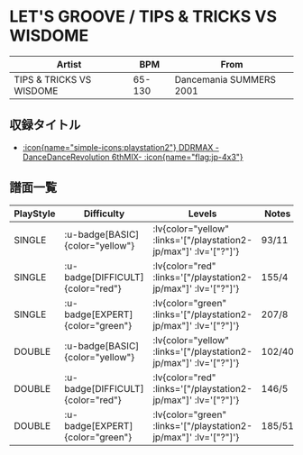 # LET'S GROOVE / TIPS & TRICKS VS WISDOME

|Artist|BPM|From|
|------|---|----|
|TIPS & TRICKS VS WISDOME|65-130|Dancemania SUMMERS 2001|

## 収録タイトル

- [ :icon{name="simple-icons:playstation2"} DDRMAX -DanceDanceRevolution 6thMIX- :icon{name="flag:jp-4x3"} ](/playstation2-jp/max)

## 譜面一覧

|PlayStyle|Difficulty|Levels|Notes|Movie|
|---------|----------|------|-----|-----|
|SINGLE| :u-badge[BASIC]{color="yellow"} | :lv{color="yellow" :links='["/playstation2-jp/max"]' :lv='["?"]'} |93/11||
|SINGLE| :u-badge[DIFFICULT]{color="red"} | :lv{color="red" :links='["/playstation2-jp/max"]' :lv='["?"]'} |155/4||
|SINGLE| :u-badge[EXPERT]{color="green"} | :lv{color="green" :links='["/playstation2-jp/max"]' :lv='["?"]'} |207/8||
|DOUBLE| :u-badge[BASIC]{color="yellow"} | :lv{color="yellow" :links='["/playstation2-jp/max"]' :lv='["?"]'} |102/40||
|DOUBLE| :u-badge[DIFFICULT]{color="red"} | :lv{color="red" :links='["/playstation2-jp/max"]' :lv='["?"]'} |146/5||
|DOUBLE| :u-badge[EXPERT]{color="green"} | :lv{color="green" :links='["/playstation2-jp/max"]' :lv='["?"]'} |185/51||

